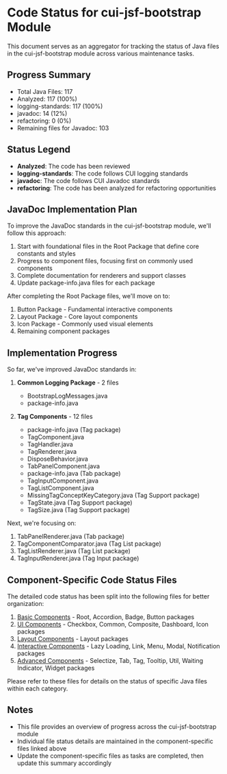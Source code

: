# Code Status for cui-jsf-bootstrap Module

This document serves as an aggregator for tracking the status of Java files in the cui-jsf-bootstrap module across various maintenance tasks.

## Progress Summary
- Total Java Files: 117
- Analyzed: 117 (100%)
- logging-standards: 117 (100%)
- javadoc: 14 (12%)
- refactoring: 0 (0%)
- Remaining files for Javadoc: 103

## Status Legend
- **Analyzed**: The code has been reviewed
- **logging-standards**: The code follows CUI logging standards
- **javadoc**: The code follows CUI Javadoc standards
- **refactoring**: The code has been analyzed for refactoring opportunities

## JavaDoc Implementation Plan

To improve the JavaDoc standards in the cui-jsf-bootstrap module, we'll follow this approach:

1. Start with foundational files in the Root Package that define core constants and styles
2. Progress to component files, focusing first on commonly used components
3. Complete documentation for renderers and support classes
4. Update package-info.java files for each package

After completing the Root Package files, we'll move on to:
1. Button Package - Fundamental interactive components
2. Layout Package - Core layout components
3. Icon Package - Commonly used visual elements
4. Remaining component packages

## Implementation Progress

So far, we've improved JavaDoc standards in:

1. **Common Logging Package** - 2 files
   - BootstrapLogMessages.java
   - package-info.java

2. **Tag Components** - 12 files
   - package-info.java (Tag package)
   - TagComponent.java
   - TagHandler.java
   - TagRenderer.java
   - DisposeBehavior.java
   - TabPanelComponent.java
   - package-info.java (Tab package)
   - TagInputComponent.java
   - TagListComponent.java
   - MissingTagConceptKeyCategory.java (Tag Support package)
   - TagState.java (Tag Support package)
   - TagSize.java (Tag Support package)

Next, we're focusing on:
1. TabPanelRenderer.java (Tab package)
2. TagComponentComparator.java (Tag List package)
3. TagListRenderer.java (Tag List package)
4. TagInputRenderer.java (Tag Input package)

## Component-Specific Code Status Files

The detailed code status has been split into the following files for better organization:

1. [Basic Components](code-basic.md) - Root, Accordion, Badge, Button packages
2. [UI Components](code-ui.md) - Checkbox, Common, Composite, Dashboard, Icon packages
3. [Layout Components](code-layout.md) - Layout packages
4. [Interactive Components](code-interactive.md) - Lazy Loading, Link, Menu, Modal, Notification packages
5. [Advanced Components](code-advanced.md) - Selectize, Tab, Tag, Tooltip, Util, Waiting Indicator, Widget packages

Please refer to these files for details on the status of specific Java files within each category.

## Notes
- This file provides an overview of progress across the cui-jsf-bootstrap module
- Individual file status details are maintained in the component-specific files linked above
- Update the component-specific files as tasks are completed, then update this summary accordingly
